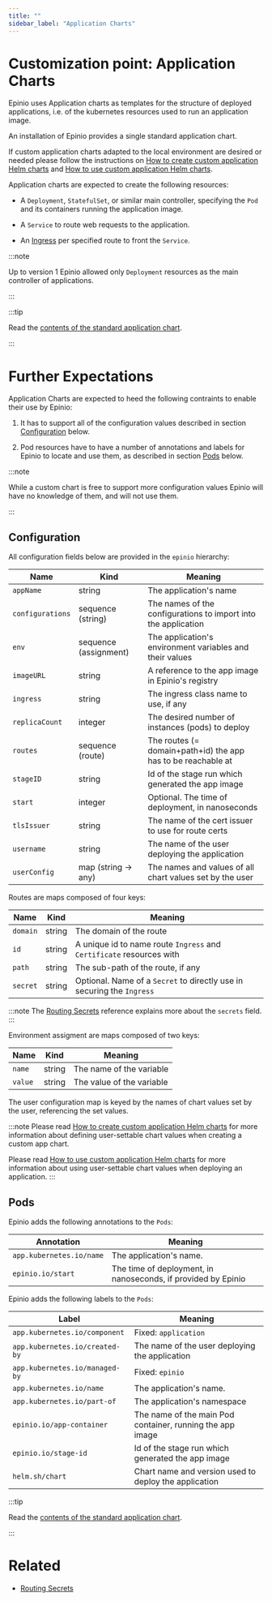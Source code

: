 ```yaml
---
title: ""
sidebar_label: "Application Charts"
---
```


# Customization point: Application Charts

Epinio uses Application charts as templates for the structure of deployed applications,
i.e. of the kubernetes resources used to run an application image.

An installation of Epinio provides a single standard application chart.

If custom application charts adapted to the local environment are desired or needed please
follow the instructions on
[How to create custom application Helm charts](../../howtos/customization/create_custom_appcharts.md)
and
[How to use custom application Helm charts](../../howtos/other/using_custom_appcharts.md).

Application charts are expected to create the following resources:

  - A `Deployment`, `StatefulSet`, or similar main controller, specifying the `Pod` and
    its containers running the application image.

  - A `Service` to route web requests to the application.

  - An [Ingress](lb.md) per specified route to front the `Service`.

:::note

Up to version 1 Epinio allowed only `Deployment` resources as the main controller of
applications.

:::

:::tip

Read the [contents of the standard application chart](https://github.com/epinio/helm-charts/tree/main/chart/application).

:::

# Further Expectations

Application Charts are expected to heed the following contraints to enable their use by
Epinio:

  1. It has to support all of the configuration values described in section
     [Configuration](#configuration) below.

  1. Pod resources have to have a number of annotations and labels for Epinio to locate
     and use them, as described in section [Pods](#pods) below.

:::note

While a custom chart is free to support more configuration values Epinio will have no
knowledge of them, and will not use them.

:::

## Configuration

All configuration fields below are provided in the `epinio` hierarchy:

|Name                   |Kind                   |Meaning                                                        |
|---                    |---                    |---                                                            |
|`appName`              |string                 |The application's name                                         |
|`configurations`       |sequence (string)      |The names of the configurations to import into the application |
|`env`                  |sequence (assignment)  |The application's environment variables and their values       |
|`imageURL`             |string                 |A reference to the app image in Epinio's registry              |
|`ingress`              |string                 |The ingress class name to use, if any                          |
|`replicaCount`         |integer                |The desired number of instances (pods) to deploy               |
|`routes`               |sequence (route)       |The routes (= domain+path+id) the app has to be reachable at   |
|`stageID`              |string                 |Id of the stage run which generated the app image              |
|`start`                |integer                |Optional. The time of deployment, in nanoseconds               |
|`tlsIssuer`            |string                 |The name of the cert issuer to use for route certs             |
|`username`             |string                 |The name of the user deploying the application                 |
|`userConfig`           |map (string -> any)    |The names and values of all chart values set by the user       |

Routes are maps composed of four keys:

|Name           |Kind   |Meaning                                                                |
|---            |---    |---                                                                    |
|`domain`       |string |The domain of the route                                                |
|`id`           |string |A unique id to name route `Ingress` and `Certificate` resources with   |
|`path`         |string |The sub-path of the route, if any                                      |
|`secret`       |string |Optional. Name of a `Secret` to directly use in securing the `Ingress` |

:::note
The [Routing Secrets](routing_secrets.md) reference explains more about the `secrets` field.
:::

Environment assigment are maps composed of two keys:

|Name   |Kind   |Meaning                   |
|---    |---    |---                       |
|`name` |string |The name of the variable  |
|`value`|string |The value of the variable |

The user configuration map is keyed by the names of chart values set by the user, referencing the
set values.

:::note
Please read [How to create custom application Helm charts](../../howtos/customization/create_custom_appcharts.md)
for more information about defining user-settable chart values when creating a custom app chart.

Please read [How to use custom application Helm charts](../../howtos/other/using_custom_appcharts.md) for
more information about using user-settable chart values when deploying an application.
:::

## Pods

Epinio adds the following annotations to the `Pods`:

|Annotation                     |Meaning                                                        |
|---                            |---                                                            |
|`app.kubernetes.io/name`       |The application's name.                                        |
|`epinio.io/start`              |The time of deployment, in nanoseconds, if provided by Epinio  |

Epinio adds the following labels to the `Pods`:

|Label                          |Meaning                                                        |
|---                            |---                                                            |
|`app.kubernetes.io/component`  |Fixed: `application`                                           |
|`app.kubernetes.io/created-by` |The name of the user deploying the application                 |
|`app.kubernetes.io/managed-by` |Fixed: `epinio`                                                |
|`app.kubernetes.io/name`       |The application's name.                                        |
|`app.kubernetes.io/part-of`    |The application's namespace                                    |
|`epinio.io/app-container`      |The name of the main Pod container, running the app image      |
|`epinio.io/stage-id`           |Id of the stage run which generated the app image              |
|`helm.sh/chart`                |Chart name and version used to deploy the application          |

:::tip

Read the [contents of the standard application chart](https://github.com/epinio/helm-charts/tree/main/chart/application).

:::

# Related

  - [Routing Secrets](routing_secrets.md)
